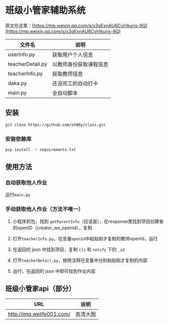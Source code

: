 # 班级小管家辅助系统

原文在这里：[https://mp.weixin.qq.com/s/x3gExnAU6Cylrlkurjs-9Q](https://mp.weixin.qq.com/s/x3gExnAU6Cylrlkurjs-9Q)

| 文件名 | 说明 |
| - | - |
| userInfo.py | 获取用户个人信息 |
| teacherDetail.py | 以教师身份获取课程信息 |
| teacherInfo.py | 获取教师信息 |
| daka.py | 还没完工的自动打卡 |
| main.py | 全自动脚本 |

## 安装

```bash
git clone https://github.com/sh06y/class.git
```

### 安装依赖库

```bash
pip install -r requirements.txt
```

## 使用方法

### 自动获取他人作业

运行`main.py`

### 手动获取他人作业（方法不唯一）

1. 小程序抓包，找到 `getParentInfo`（应该是），在response里找到项目创建者的openID（creator_wx_openid），复制

2. 打开`teacherInfo.py`，在变量`openId`中粘贴刚才复制的教师openId，运行

3. 在返回的 json 中找到项目，复制 `cls` 和 `notify` 下的 `_id`

4. 打开`teacherDetail.py`，按照注释在变量中分别粘贴刚才复制的内容

5. 运行，在返回的 json 中即可找到作业内容

## 班级小管家api（部分）

| URL | 说明 |
| - | - |
| <http://img.welife001.com/> | 高清大图 |
